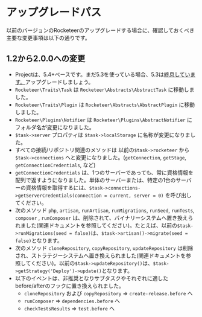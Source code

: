 # アップグレードパス

<!--original
# Upgrade path
-->

以前のバージョンのRocketeerのアップグレードする場合に、確認しておくべき主要な変更事項は以下の通りです。

<!--original
If you're upgrading from a previous version of Rocketeer, here are the major changes you'll need to look for:
-->

## 1.2から2.0.0への変更

<!--original
## From 1.2 to 2.0.0
-->

- Projectは、5.4+ベースです。まだ5.3を使っている場合、5.3は[終息しています。](http://php.net/archive/2014.php#id2014-08-14-1)アップグレードしましょう。
- `Rocketeer\Traits\Task` は `Rocketeer\Abstracts\AbstractTask` に移動しました。
- `Rocketeer\Traits\Plugin` は `Rocketeer\Abstracts\AbstractPlugin` に移動しました。
- `Rocketeer\Plugins\Notifier` は `Rocketeer\Plugins\AbstractNotifier` にフォルダ名が変更になりました。
- `$task->server` プロパティは `$task->localStorage` に名称が変更になりました。
- すべての接続/リポジトリ関連のメソッドは 以前の`$task->rocketeer` から `$task->connections` へと変更になりました。(`getConnection`, `getStage`, `getConnectionCredentials`, など)
- `getConnectionCredentials` は、1つのサーバーであっても、常に資格情報を配列で返すようになりました。単体のサーバーまたは、特定の1台のサーバーの資格情報を取得するには、`$task->connections->getServerCredentials(connection = current, server = 0)` を呼び出してください。
- 次のメソッド `php`, `artisan`, `runArtisan`, `runMigrations`, `runSeed`, `runTests`, `composer` , `runComposer` は、削除されて、バイナリーシステムへ置き換えられました(関連ドキュメントを参照してください)。たとえば、以前の`$task->runMigrations(seed = false)`は、`$task->artisan()->migrate(seed = false)`となります。
- 次のメソッド `cloneRepository`, `copyRepository`, `updateRepository` は削除され、ストラテジーシステムへ置き換えられました(関連ドキュメントを参照してください)。以前の`$task->updateRepository()`は、`$task->getStrategy('Deploy')->update()`となります。
- 以下のイベントは、非推奨となりサブタスクやそれぞれに適したbefore/afterのフックに置き換えられました。
	- `cloneRepository` および `copyRepository` => `create-release.before` へ
	- `runComposer` => `dependencies.before` へ
	- `checkTestsResults` => `test.before` へ

<!--original
- Project is now 5.4+, if you still use 5.3, which is [now EOL](http://php.net/archive/2014.php#id2014-08-14-1), it's time to upgrade
- `Rocketeer\Traits\Task` was moved to `Rocketeer\Abstracts\AbstractTask`
- `Rocketeer\Traits\Plugin` was moved to `Rocketeer\Abstracts\AbstractPlugin`
- `Rocketeer\Plugins\Notifier` was renamed to `Rocketeer\Plugins\AbstractNotifier`
- The `$task->server` property was renamed to `$task->localStorage`
- Every connection/repository related method that was previously on `$task->rocketeer` was moved to `$task->connections` (`getConnection`, `getStage`, `getConnectionCredentials`, etc)
- The `getConnectionCredentials` now always return an array of server credentials even there is only one server. To get the credentials of the only server or of one in particular, call `$task->connections->getServerCredentials(connection = current, server = 0)`
- The following methods: `php`, `artisan`, `runArtisan`, `runMigrations`, `runSeed`, `runTests`, `composer` and `runComposer` have been removed and replaced by the Binaries system (see relevant documentation). Per example if you were doing `$task->runMigrations(seed = false)` you'll now do `$task->artisan()->migrate(seed = false)`
- The following methods: `cloneRepository`, `copyRepository` and `updateRepository` have been removed and replaced by the Strategy system (see relevant documentation). If you were doing `$task->updateRepository()` you'll now do `$task->getStrategy('Deploy')->update()`
- The following events are deprecated and have been replaced by subtasks and their matching before/after hooks:
	- `cloneRepository` and `copyRepository` => `create-release.before`
	- `runComposer` => `dependencies.before`
	- `checkTestsResults` => `test.before`-->
